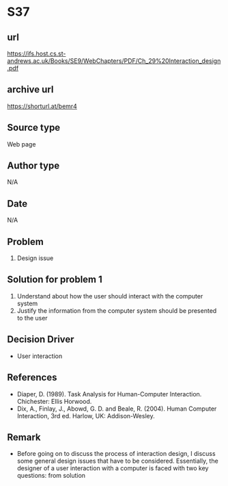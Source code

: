# S37

## url
https://ifs.host.cs.st-andrews.ac.uk/Books/SE9/WebChapters/PDF/Ch_29%20Interaction_design.pdf

## archive url
https://shorturl.at/bemr4

## Source type
Web page

## Author type
N/A

## Date
N/A

## Problem
1. Design issue

## Solution for problem 1
1. Understand about how the user should interact with the computer system
2. Justify the information from the computer system should be presented to the user


## Decision Driver
- User interaction

## References 
- Diaper, D. (1989). Task Analysis for Human-Computer Interaction. Chichester:
Ellis Horwood.
- Dix, A., Finlay, J., Abowd, G. D. and Beale, R. (2004). Human Computer
Interaction, 3rd ed. Harlow, UK: Addison-Wesley.

## Remark
- Before going on to discuss the process of interaction design, I discuss some general
design issues that have to be considered. Essentially, the designer of a user
interaction with a computer is faced with two key questions: from solution